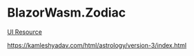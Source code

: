 # BlazorWasm.Zodiac

[UI Resource](https://kamleshyadav.com/html/astrology/version-3/index.html)

https://kamleshyadav.com/html/astrology/version-3/index.html
